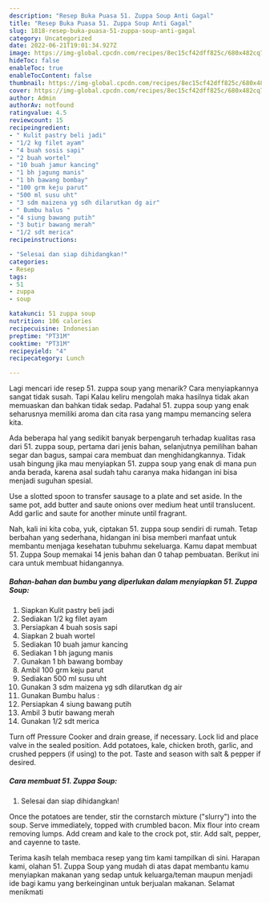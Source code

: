 ```yaml
---
description: "Resep Buka Puasa 51. Zuppa Soup Anti Gagal"
title: "Resep Buka Puasa 51. Zuppa Soup Anti Gagal"
slug: 1818-resep-buka-puasa-51-zuppa-soup-anti-gagal
category: Uncategorized
date: 2022-06-21T19:01:34.927Z
image: https://img-global.cpcdn.com/recipes/8ec15cf42dff825c/680x482cq70/51-zuppa-soup-foto-resep-utama.jpg
hideToc: false
enableToc: true
enableTocContent: false
thumbnail: https://img-global.cpcdn.com/recipes/8ec15cf42dff825c/680x482cq70/51-zuppa-soup-foto-resep-utama.jpg
cover: https://img-global.cpcdn.com/recipes/8ec15cf42dff825c/680x482cq70/51-zuppa-soup-foto-resep-utama.jpg
author: Admin
authorAv: notfound
ratingvalue: 4.5
reviewcount: 15
recipeingredient:
- " Kulit pastry beli jadi"
- "1/2 kg filet ayam"
- "4 buah sosis sapi"
- "2 buah wortel"
- "10 buah jamur kancing"
- "1 bh jagung manis"
- "1 bh bawang bombay"
- "100 grm keju parut"
- "500 ml susu uht"
- "3 sdm maizena yg sdh dilarutkan dg air"
- " Bumbu halus "
- "4 siung bawang putih"
- "3 butir bawang merah"
- "1/2 sdt merica"
recipeinstructions:

- "Selesai dan siap dihidangkan!"
categories:
- Resep
tags:
- 51
- zuppa
- soup

katakunci: 51 zuppa soup 
nutrition: 106 calories
recipecuisine: Indonesian
preptime: "PT31M"
cooktime: "PT31M"
recipeyield: "4"
recipecategory: Lunch

---
```



Lagi mencari ide resep 51. zuppa soup yang menarik? Cara menyiapkannya sangat tidak susah. Tapi Kalau keliru mengolah maka hasilnya tidak akan memuaskan dan bahkan tidak sedap. Padahal 51. zuppa soup yang enak seharusnya memiliki aroma dan cita rasa yang mampu memancing selera kita.


Ada beberapa hal yang sedikit banyak berpengaruh terhadap kualitas rasa dari 51. zuppa soup, pertama dari jenis bahan, selanjutnya pemilihan bahan segar dan bagus, sampai cara membuat dan menghidangkannya. Tidak usah bingung jika mau menyiapkan 51. zuppa soup yang enak di mana pun anda berada, karena asal sudah tahu caranya maka hidangan ini bisa menjadi suguhan spesial.

Use a slotted spoon to transfer sausage to a plate and set aside. In the same pot, add butter and saute onions over medium heat until translucent. Add garlic and saute for another minute until fragrant.


Nah, kali ini kita coba, yuk, ciptakan 51. zuppa soup sendiri di rumah. Tetap berbahan yang sederhana, hidangan ini bisa memberi manfaat untuk membantu menjaga kesehatan tubuhmu sekeluarga. Kamu dapat membuat 51. Zuppa Soup memakai 14 jenis bahan dan 0 tahap pembuatan. Berikut ini cara untuk membuat hidangannya.

<!--inarticleads1-->

##### Bahan-bahan dan bumbu yang diperlukan dalam menyiapkan 51. Zuppa Soup:

1. Siapkan  Kulit pastry beli jadi
1. Sediakan 1/2 kg filet ayam
1. Persiapkan 4 buah sosis sapi
1. Siapkan 2 buah wortel
1. Sediakan 10 buah jamur kancing
1. Sediakan 1 bh jagung manis
1. Gunakan 1 bh bawang bombay
1. Ambil 100 grm keju parut
1. Sediakan 500 ml susu uht
1. Gunakan 3 sdm maizena yg sdh dilarutkan dg air
1. Gunakan  Bumbu halus :
1. Persiapkan 4 siung bawang putih
1. Ambil 3 butir bawang merah
1. Gunakan 1/2 sdt merica


Turn off Pressure Cooker and drain grease, if necessary. Lock lid and place valve in the sealed position. Add potatoes, kale, chicken broth, garlic, and crushed peppers (if using) to the pot. Taste and season with salt &amp; pepper if desired. 

<!--inarticleads2-->

##### Cara membuat 51. Zuppa Soup:


1. Selesai dan siap dihidangkan!

Once the potatoes are tender, stir the cornstarch mixture (&#34;slurry&#34;) into the soup. Serve immediately, topped with crumbled bacon. Mix flour into cream removing lumps. Add cream and kale to the crock pot, stir. Add salt, pepper, and cayenne to taste. 

Terima kasih telah membaca resep yang tim kami tampilkan di sini. Harapan kami, olahan 51. Zuppa Soup yang mudah di atas dapat membantu kamu menyiapkan makanan yang sedap untuk keluarga/teman maupun menjadi ide bagi kamu yang berkeinginan untuk berjualan makanan. Selamat menikmati
